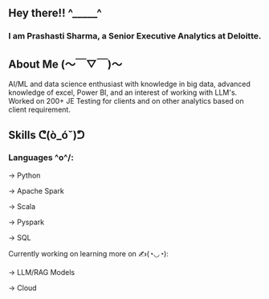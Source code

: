 ## Hey there!!  ^_____^
### I am Prashasti Sharma, a Senior Executive Analytics at Deloitte.

## About Me  (～￣▽￣)～
AI/ML and data science enthusiast with knowledge in big data, advanced knowledge of excel, Power BI, and an interest of working with LLM's. Worked on 200+ JE Testing for clients and on other analytics based on client requirement.

## Skills  ᕦ(ò_óˇ)ᕤ
### Languages \^o^/:
→ Python

→ Apache Spark

→ Scala

→ Pyspark

→ SQL

Currently working on learning more on ✍️(◔◡◔):

→ LLM/RAG Models

→ Cloud
